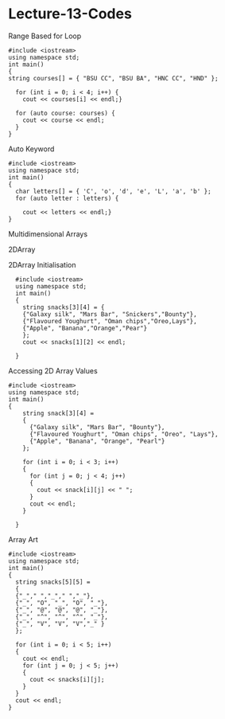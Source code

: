 # Lecture-13-Codes


Range Based for Loop

    #include <iostream>
    using namespace std;
    int main()
    {
    string courses[] = { "BSU CC", "BSU BA", "HNC CC", "HND" };

      for (int i = 0; i < 4; i++) {
        cout << courses[i] << endl;}

      for (auto course: courses) {
        cout << course << endl;
      }
    }


Auto Keyword
                          
    #include <iostream>
    using namespace std;
    int main()
    {
      char letters[] = { 'C', 'o', 'd', 'e', 'L', 'a', 'b' };
      for (auto letter : letters) {

        cout << letters << endl;}
    }


Multidimensional Arrays
  
2DArray 

2DArray Initialisation

      #include <iostream>
      using namespace std;
      int main()
      {
        string snacks[3][4] = {
        {"Galaxy silk", "Mars Bar", "Snickers","Bounty"},
        {"Flavoured Youghurt", "Oman chips","Oreo,Lays"},
        {"Apple", "Banana","Orange","Pear"}
        };
        cout << snacks[1][2] << endl;

      }


Accessing 2D Array Values

    #include <iostream>
    using namespace std;
    int main()
    {
        string snack[3][4] =
        {
          {"Galaxy silk", "Mars Bar", "Bounty"},
          {"Flavoured Youghurt", "Oman chips", "Oreo", "Lays"},
          {"Apple", "Banana", "Orange", "Pearl"}
        };

        for (int i = 0; i < 3; i++)
        {
          for (int j = 0; j < 4; j++)
          {
            cout << snack[i][j] << " ";
          }
          cout << endl;
        }

      }


Array Art

    #include <iostream>
    using namespace std;
    int main()
    {
      string snacks[5][5] = 
      {
      {"_"," ","_"," ","_"}, 
      {"_", "O", "_", "O", "_"}, 
      {"_", "@", "@", "@", "_"},
      {"_", "^", "^", "^", "_"}, 
      {"_", "V", "V", "V","_" } 
      };

      for (int i = 0; i < 5; i++)
      {
        cout << endl;
        for (int j = 0; j < 5; j++) 
        {
          cout << snacks[i][j];
        }
      }
      cout << endl;
    }


 














